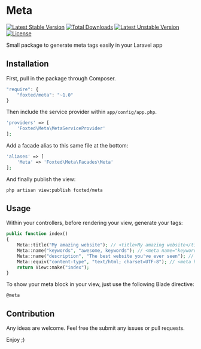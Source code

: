 # Meta


[![Latest Stable Version](https://poser.pugx.org/foxted/meta/v/stable.svg)](https://packagist.org/packages/foxted/meta)
[![Total Downloads](https://poser.pugx.org/foxted/meta/downloads.svg)](https://packagist.org/packages/foxted/meta)
[![Latest Unstable Version](https://poser.pugx.org/foxted/meta/v/unstable.svg)](https://packagist.org/packages/foxted/meta)
[![License](https://poser.pugx.org/foxted/meta/license.svg)](https://packagist.org/packages/foxted/meta)

Small package to generate meta tags easily in your Laravel app

## Installation

First, pull in the package through Composer.

```js
"require": {
    "foxted/meta": "~1.0"
}
```

Then include the service provider within `app/config/app.php`.

```php
'providers' => [
    'Foxted\Meta\MetaServiceProvider'
];
```

Add a facade alias to this same file at the bottom:

```php
'aliases' => [
    'Meta' => 'Foxted\Meta\Facades\Meta'
];
```

And finally publish the view:

```
php artisan view:publish foxted/meta
```

## Usage

Within your controllers, before rendering your view, generate your tags:

```php
public function index()
{
    Meta::title("My amazing website"); // <title>My amazing website</title>
    Meta::name("keywords", "awesome, keywords"); // <meta name="keywords" content="awesome, keywords">
    Meta::name("description", "The best website you've ever seen"); // <meta name="description" content="The best website you've ever seen">
    Meta::equiv("content-type", "text/html; charset=UTF-8"); // <meta http-equiv="content-type" content="text/html; charset=UTF-8">
    return View::make("index");
}
```

To show your meta block in your view, just use the following Blade directive:

```
@meta
```

## Contribution

Any ideas are welcome. Feel free the submit any issues or pull requests.

Enjoy ;)